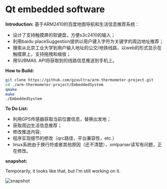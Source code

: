 # Qt embedded software


**Introduction:**
基于ARM2410的百度地图导航和生活信息推荐系统：
* 设计了支持触摸屏的软键盘，方便s3c2410的输入；
* 利用baidu placeSuggestion提供以用户键入字符为关键字的周边地址推荐；
* 搜索从北京工业大学到用户输入地址的公交/地铁线路，以web的形式显示在触摸屏上，支持拖拽和缩放；
* 用SUBMAIL API将获取到的线路信息推送到手机上。


**How to Build:**

```bash
git clone https://github.com/gzxultra/arm-thermometer-project.git
cd ./arm-thermometer-project/EmbeddedSystem
qmake
make
./EmbeddedSystem
```


**To Do List:**

* 利用GPS传感器获取当前位置信息，替换出发地；
* 获取周边生活信息推荐；
* 修改推送内容;
* 程序实现细节的修改（qrc路径，平台兼容性，etc.）
* linux系统由于换行符或者其他原因（还不清楚），xmlparser读写有问题，正在修改。


**snapshot:**

Temporarily, it looks like that,
but I'm still working on it.

![snapshot](http://ww1.sinaimg.cn/large/bfe31badgw1ey2mb2a2phg211d0mqhdu.gif)
